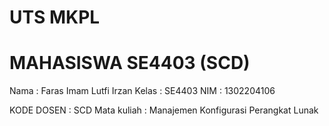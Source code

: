 # UTS MKPL 

# MAHASISWA SE4403 (SCD)

Nama : Faras Imam Lutfi Irzan
Kelas : SE4403
NIM : 1302204106

KODE DOSEN : SCD 
Mata kuliah : Manajemen Konfigurasi Perangkat Lunak 
